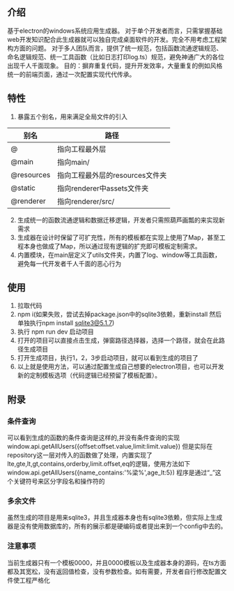 ## 介绍
基于electron的windows系统应用生成器。
对于单个开发者而言，只需掌握基础web开发知识配合此生成器就可以独自完成桌面软件的开发。完全不用考虑工程架构方面的问题。
对于多人团队而言，提供了统一规范，包括函数流通逻辑规范、命名逻辑规范、统一工具函数（比如日志打印log.ts）规范，避免神通广大的各位出现千人千面现象。
目的：摒弃重复代码，提升开发效率，大量重复的例如风格统一的前端页面，通过一次配置实现代代传承。

## 特性
1. 暴露五个别名，用来满足全局文件的引入

| 别名       | 路径                            |
| ---------- | ------------------------------- |
| @          | 指向工程最外层                  |
| @main      | 指向main/                       |
| @resources | 指向工程最外层的resources文件夹 |
| @static    | 指向renderer中assets文件夹      |
| @renderer  | 指向renderer/src/               |

2. 生成统一的函数流通逻辑和数据迁移逻辑，开发者只需照葫芦画瓢的来实现新需求
3. 生成器在设计时保留了可扩充性，所有的模板都在实现上使用了Map，甚至工程本身也做成了Map，所以通过现有逻辑的扩充即可模板定制需求。
4. 内置模块，在main层定义了utils文件夹，内置了log、window等工具函数，避免每一代开发者千人千面的恶心行为


## 使用

1. 拉取代码
2. npm i(如果失败，尝试去掉package.json中的sqlite3依赖，重新install 然后单独执行npm install sqlite3@5.1.7)
3. 执行   npm run dev   启动项目
4. 打开的项目可以直接点击生成，弹窗路径选择器，选择一个路径，就会在此路径生成项目
5. 打开生成项目，执行1，2，3步启动项目，就可以看到生成的项目了
6. 以上就是使用方法，可以通过配置生成自己想要的electron项目，也可以开发新的定制模板选项（代码逻辑已经预留了模板配置）。

## 附录
### 条件查询
可以看到生成的函数的条件查询是这样的,并没有条件查询的实现
window.api.getAllUsers({offset:offset.value,limit:limit.value})
但是实际在repository这一层对传入的函数做了处理，内置实现了lte,gte,lt,gt,contains,orderby,limit.offset,eq的逻辑，使用方法如下
window.api.getAllUsers({name_contains:'%梁%',age_lt:5})
程序是通过“_”这个关键符号来区分字段名和操作符的

### 多余文件

虽然生成的项目是用来sqlite3，并且生成器本身也有sqlite3依赖，但实际上生成器是没有使用数据库的，所有的展示都是硬编码或者提出来到一个config中去的。

### 注意事项

当前生成器只有一个模板0000，并且0000模板以及生成器本身的源码，在ts方面都及其宽松，没有返回值检查，没有参数检查。如有需要，开发者自行修改配置文件使工程严格化
